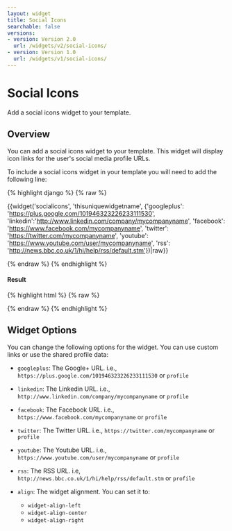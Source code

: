 ```yaml
---
layout: widget
title: Social Icons
searchable: false
versions:
- version: Version 2.0
  url: /widgets/v2/social-icons/
- version: Version 1.0
  url: /widgets/v1/social-icons/
---
```


# Social Icons

Add a social icons widget to your template.

## Overview

You can add a social icons widget to your template. This widget will display icon links for the user's social media profile URLs.

To include a social icons widget in your template you will need to add the following line:

{% highlight django %}
{% raw %}

  {{widget('socialicons', 'thisuniquewidgetname', {'googleplus': 'https://plus.google.com/101946323226233111530', 'linkedin':'http://www.linkedin.com/company/mycompanyname', 'facebook': 'https://www.facebook.com/mycompanyname', 'twitter': 'https://twitter.com/mycompanyname', 'youtube': 'https://www.youtube.com/user/mycompanyname', 'rss': 'http://news.bbc.co.uk/1/hi/help/rss/default.stm'})|raw}}

{% endraw %}
{% endhighlight %}


<h4>Result</h4>
{% highlight html %}
{% raw %}

  <!-- v2 widget HTML output -->

{% endraw %}
{% endhighlight %}

## Widget Options

You can change the following options for the widget. You can use custom links or use the shared profile data: 

* ```googleplus```: The Google+ URL. i.e., ```https://plus.google.com/101946323226233111530``` or ```profile```

* ```linkedin```: The Linkedin URL. i.e., ```http://www.linkedin.com/company/mycompanyname``` or ```profile```

* ```facebook```: The Facebook URL. i.e., ```https://www.facebook.com/mycompanyname``` or ```profile```

* ```twitter```: The Twitter URL. i.e., ```https://twitter.com/mycompanyname``` or ```profile```

* ```youtube```: The Youtube URL. i.e., ```https://www.youtube.com/user/mycompanyname``` or ```profile```

* ```rss```: The RSS URL. i.e, ```http://news.bbc.co.uk/1/hi/help/rss/default.stm``` or ```profile```

* ```align```: The widget alignment. You can set it to:
  * ```widget-align-left```
  * ```widget-align-center```
  * ```widget-align-right```
